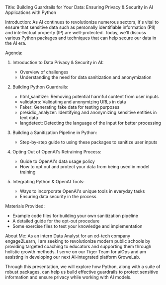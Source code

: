 Title: Building Guardrails for Your Data: Ensuring Privacy & Security in AI Applications with Python

Introduction:
As AI continues to revolutionize numerous sectors, it's vital to ensure that sensitive data such as personally identifiable information (PII) and intellectual property (IP) are well-protected. Today, we'll discuss various Python packages and techniques that can help secure our data in the AI era.

Agenda:

1. Introduction to Data Privacy & Security in AI:
    - Overview of challenges
    - Understanding the need for data sanitization and anonymization

2. Building Python Guardrails:
    - html_sanitizer: Removing potential harmful content from user inputs
    - validators: Validating and anonymizing URLs in data
    - Faker: Generating fake data for testing purposes
    - presidio_analyzer: Identifying and anonymizing sensitive entities in text data
    - langdetect: Detecting the language of the input for better processing

3. Building a Sanitization Pipeline in Python:
    - Step-by-step guide to using these packages to sanitize user inputs

4. Opting Out of OpenAI's Retraining Process:
    - Guide to OpenAI's data usage policy
    - How to opt out and protect your data from being used in model training

5. Integrating Python & OpenAI Tools:
    - Ways to incorporate OpenAI's unique tools in everyday tasks
    - Ensuring data security in the process

Materials Provided:
- Example code files for building your own sanitization pipeline
- A detailed guide for the opt-out procedure
- Some exercise files to test your knowledge and implementation

About Me:
As an intern Data Analyst for an ed-tech company engage2Learn, I am seeking to revolutionize modern public schools by providing targeted coaching to educators and supporting them through holistic growth methods. I serve on our Tiger Team for aiOps and am assisting in developing our next AI-integrated platform GroweLab.

Through this presentation, we will explore how Python, along with a suite of robust packages, can help us build effective guardrails to protect sensitive information and ensure privacy while working with AI models.
